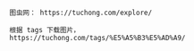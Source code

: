 
    图虫网： https://tuchong.com/explore/
    
    根据 tags 下载图片，
    https://tuchong.com/tags/%E5%A5%B3%E5%AD%A9/